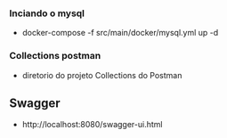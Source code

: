 
### Inciando o mysql ###

* docker-compose -f src/main/docker/mysql.yml up -d

### Collections postman ###

* diretorio do projeto Collections do Postman

## Swagger

* http://localhost:8080/swagger-ui.html
